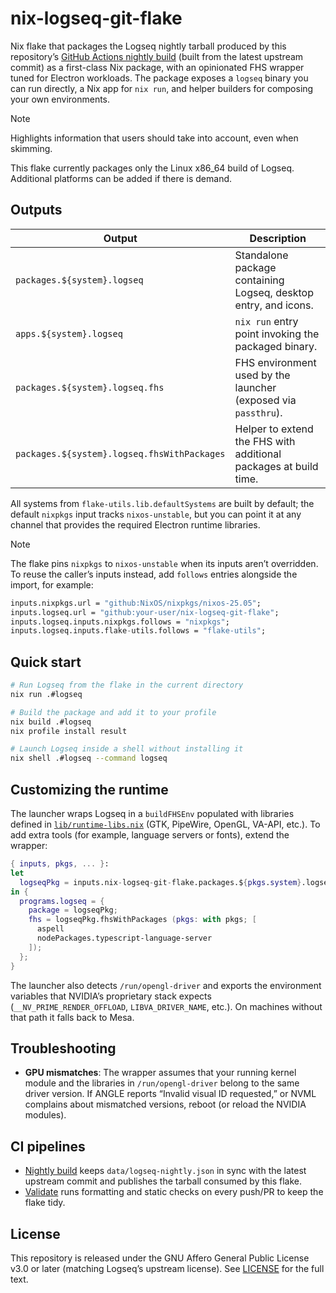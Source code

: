# nix-logseq-git-flake

Nix flake that packages the Logseq nightly tarball produced by this repository’s
[GitHub Actions nightly build](.github/workflows/nightly.yml) (built from the latest upstream commit) as a first-class Nix
package, with an opinionated FHS wrapper tuned for Electron workloads. The
package exposes a `logseq` binary you can run directly, a Nix app for `nix run`,
and helper builders for composing your own environments.

> [!NOTE]
> Highlights information that users should take into account, even when skimming.
>
> This flake currently packages only the Linux x86_64 build of Logseq. Additional platforms can be added if there is demand.

## Outputs

| Output                                      | Description                                                      |
| ------------------------------------------- | ---------------------------------------------------------------- |
| `packages.${system}.logseq`                 | Standalone package containing Logseq, desktop entry, and icons.  |
| `apps.${system}.logseq`                     | `nix run` entry point invoking the packaged binary.              |
| `packages.${system}.logseq.fhs`             | FHS environment used by the launcher (exposed via `passthru`).   |
| `packages.${system}.logseq.fhsWithPackages` | Helper to extend the FHS with additional packages at build time. |

All systems from `flake-utils.lib.defaultSystems` are built by default; the
default `nixpkgs` input tracks `nixos-unstable`, but you can point it at any
channel that provides the required Electron runtime libraries.

> [!NOTE]
> The flake pins `nixpkgs` to `nixos-unstable` when its inputs aren’t overridden.
> To reuse the caller’s inputs instead, add `follows` entries alongside the
> import, for example:
>
> ```nix
> inputs.nixpkgs.url = "github:NixOS/nixpkgs/nixos-25.05";
> inputs.logseq.url = "github:your-user/nix-logseq-git-flake";
> inputs.logseq.inputs.nixpkgs.follows = "nixpkgs";
> inputs.logseq.inputs.flake-utils.follows = "flake-utils";
> ```

## Quick start

```bash
# Run Logseq from the flake in the current directory
nix run .#logseq

# Build the package and add it to your profile
nix build .#logseq
nix profile install result

# Launch Logseq inside a shell without installing it
nix shell .#logseq --command logseq
```

## Customizing the runtime

The launcher wraps Logseq in a `buildFHSEnv` populated with libraries defined in
[`lib/runtime-libs.nix`](lib/runtime-libs.nix) (GTK, PipeWire, OpenGL, VA-API, etc.).
To add extra tools (for example, language servers or fonts), extend the wrapper:

```nix
{ inputs, pkgs, ... }:
let
  logseqPkg = inputs.nix-logseq-git-flake.packages.${pkgs.system}.logseq;
in {
  programs.logseq = {
    package = logseqPkg;
    fhs = logseqPkg.fhsWithPackages (pkgs: with pkgs; [
      aspell
      nodePackages.typescript-language-server
    ]);
  };
}
```

The launcher also detects `/run/opengl-driver` and exports the environment
variables that NVIDIA’s proprietary stack expects (`__NV_PRIME_RENDER_OFFLOAD`,
`LIBVA_DRIVER_NAME`, etc.). On machines without that path it falls back to Mesa.

## Troubleshooting

- **GPU mismatches**: The wrapper assumes that your running kernel module and the
  libraries in `/run/opengl-driver` belong to the same driver version. If ANGLE
  reports “Invalid visual ID requested,” or NVML complains about mismatched
  versions, reboot (or reload the NVIDIA modules).

## CI pipelines

- [Nightly build](.github/workflows/nightly.yml) keeps `data/logseq-nightly.json` in sync with the latest upstream commit and publishes the tarball consumed by this flake.
- [Validate](.github/workflows/validate.yml) runs formatting and static checks on every push/PR to keep the flake tidy.

## License

This repository is released under the GNU Affero General Public License
v3.0 or later (matching Logseq’s upstream license). See [LICENSE](LICENSE) for
the full text.

